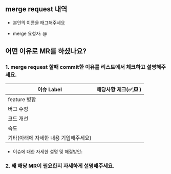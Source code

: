 ## merge request 내역

- 본인의 이름을 태그해주세요 
 * merge 요청자: @



## 어떤 이유로 MR를 하셨나요?

### 1. merge request 할때 commit한 이유를 리스트에서 체크하고 설명해주세요.


| 이슈 Label| 해당사항 체크(✅,❎ ) |
| ------ | ------ |
| feature 병합 |  |
| 버그 수정 |  |
| 코드 개선 |  |
| 속도 |  |
| 기타(아래에 자세한 내용 기입해주세요) |  |


- 이슈에 대한 자세한 설명 및 해결방안:


### 2. 왜 해당 MR이 필요한지 자세하게 설명해주세요.